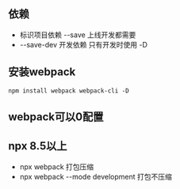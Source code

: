 ## 依赖
- 标识项目依赖  --save  上线开发都需要
- --save-dev  开发依赖 只有开发时使用 -D

## 安装webpack
```
npm install webpack webpack-cli -D
```

## webpack可以0配置


## npx 8.5以上
- npx webpack  打包压缩
- npx webpack --mode development    打包不压缩